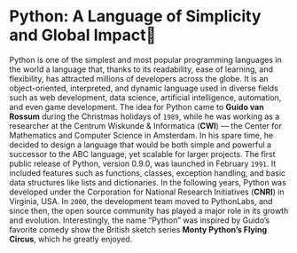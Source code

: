 

# Python: A Language of Simplicity and Global Impact🐍


Python is one of the simplest and most popular programming languages in the world a language that, thanks to its readability, ease of learning, and flexibility, has attracted millions of developers across the globe.
It is an object-oriented, interpreted, and dynamic language used in diverse fields such as web development, data science, artificial intelligence, automation, and even game development.
The idea for Python came to **Guido van Rossum** during the Christmas holidays of `1989`, while he was working as a researcher at the Centrum Wiskunde & Informatica (**CWI**) — the Center for Mathematics and Computer Science in Amsterdam. In his spare time, he decided to design a language that would be both simple and powerful a successor to the ABC language, yet scalable for larger projects.
The first public release of Python, version 0.9.0, was launched in February `1991`. It included features such as functions, classes, exception handling, and basic data structures like lists and dictionaries.
In the following years, Python was developed under the Corporation for National Research Initiatives (**CNRI**) in Virginia, USA. In `2000`, the development team moved to PythonLabs, and since then, the open source community has played a major role in its growth and evolution.
Interestingly, the name “Python” was inspired by Guido’s favorite comedy show the British sketch series __Monty Python’s Flying Circus__, which he greatly enjoyed.